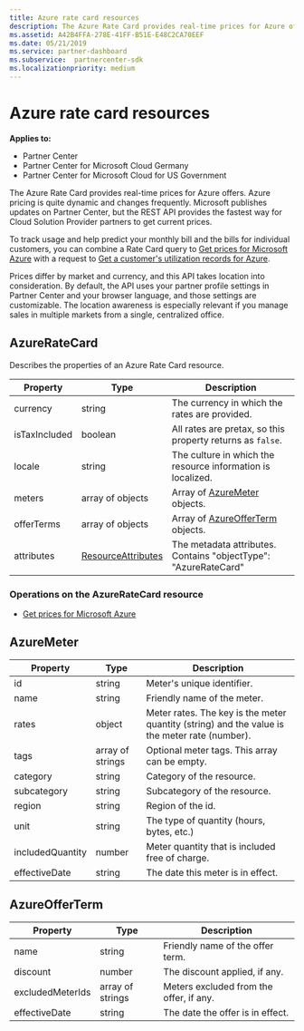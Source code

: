 ```yaml
---
title: Azure rate card resources
description: The Azure Rate Card provides real-time prices for Azure offers.
ms.assetid: A42B4FFA-278E-41FF-B51E-E48C2CA70EEF
ms.date: 05/21/2019
ms.service: partner-dashboard
ms.subservice:  partnercenter-sdk
ms.localizationpriority: medium
---
```


# Azure rate card resources

**Applies to:**

- Partner Center
- Partner Center for Microsoft Cloud Germany
- Partner Center for Microsoft Cloud for US Government

The Azure Rate Card provides real-time prices for Azure offers. Azure pricing is quite dynamic and changes frequently. Microsoft publishes updates on Partner Center, but the REST API provides the fastest way for Cloud Solution Provider partners to get current prices.

To track usage and help predict your monthly bill and the bills for individual customers, you can combine a Rate Card query to [Get prices for Microsoft Azure](get-prices-for-microsoft-azure.md) with a request to [Get a customer's utilization records for Azure](get-a-customer-s-utilization-record-for-azure.md).

Prices differ by market and currency, and this API takes location into consideration. By default, the API uses your partner profile settings in Partner Center and your browser language, and those settings are customizable. The location awareness is especially relevant if you manage sales in multiple markets from a single, centralized office.

## AzureRateCard

Describes the properties of an Azure Rate Card resource.

| Property      | Type                                      | Description                                                       |
|---------------|-------------------------------------------|-------------------------------------------------------------------|
| currency      | string                                    | The currency in which the rates are provided.                     |
| isTaxIncluded | boolean                                   | All rates are pretax, so this property returns as `false`. |
| locale        | string                                    | The culture in which the resource information is localized.       |
| meters        | array of objects                          | Array of [AzureMeter](#azuremeter) objects.                       |
| offerTerms    | array of objects                          | Array of [AzureOfferTerm](#azureofferterm) objects.               |
| attributes    | [ResourceAttributes](utility-resources.md#resourceattributes) | The metadata attributes. Contains "objectType": "AzureRateCard"   |

### Operations on the AzureRateCard resource

- [Get prices for Microsoft Azure](get-prices-for-microsoft-azure.md)

## AzureMeter

| Property         | Type             | Description                                                                                   |
|------------------|------------------|-----------------------------------------------------------------------------------------------|
| id               | string           | Meter's unique identifier.                                                                    |
| name             | string           | Friendly name of the meter.                                                                   |
| rates            | object           | Meter rates. The key is the meter quantity (string) and the value is the meter rate (number). |
| tags             | array of strings | Optional meter tags. This array can be empty.                                                 |
| category         | string           | Category of the resource.                                                                     |
| subcategory      | string           | Subcategory of the resource.                                                                 |
| region           | string           | Region of the id.                                                                             |
| unit             | string           | The type of quantity (hours, bytes, etc.)                                                     |
| includedQuantity | number           | Meter quantity that is included free of charge.                                               |
| effectiveDate    | string           | The date this meter is in effect.                                                             |

## AzureOfferTerm

| Property         | Type             | Description                             |
|------------------|------------------|-----------------------------------------|
| name             | string           | Friendly name of the offer term.        |
| discount         | number           | The discount applied, if any.           |
| excludedMeterIds | array of strings | Meters excluded from the offer, if any. |
| effectiveDate    | string           | The date the offer is in effect.        |
